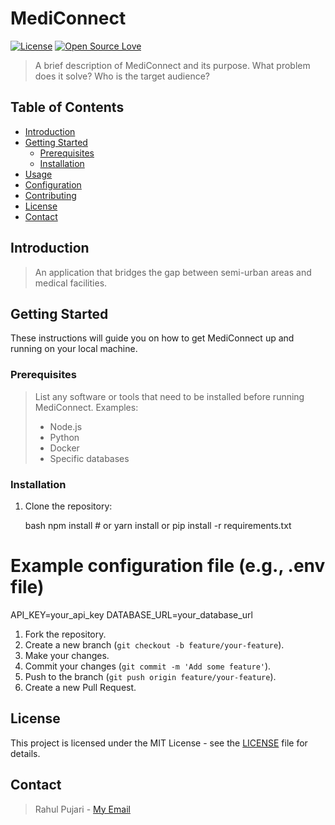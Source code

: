 
# MediConnect

[![License](https://img.shields.io/badge/License-MIT-blue.svg)](https://opensource.org/licenses/MIT)
[![Open Source Love](https://badges.frapsoft.com/os/v1/open-source.svg?v=103)](https://opensource.org/)

> A brief description of MediConnect and its purpose.  What problem does it solve?  Who is the target audience?

## Table of Contents

- [Introduction](#introduction)
- [Getting Started](#getting-started)
  - [Prerequisites](#prerequisites)
  - [Installation](#installation)
- [Usage](#usage)
- [Configuration](#configuration)
- [Contributing](#contributing)
- [License](#license)
- [Contact](#contact)

## Introduction

> An application that bridges the gap between semi-urban areas and medical facilities.

## Getting Started

These instructions will guide you on how to get MediConnect up and running on your local machine.

### Prerequisites

> List any software or tools that need to be installed before running MediConnect.  Examples:
> - Node.js
> - Python
> - Docker
> - Specific databases

### Installation

1.  Clone the repository:

    bash
    npm install  # or yarn install or pip install -r requirements.txt
    
# Example configuration file (e.g., .env file)
API_KEY=your_api_key
DATABASE_URL=your_database_url
1.  Fork the repository.
2.  Create a new branch (`git checkout -b feature/your-feature`).
3.  Make your changes.
4.  Commit your changes (`git commit -m 'Add some feature'`).
5.  Push to the branch (`git push origin feature/your-feature`).
6.  Create a new Pull Request.

## License

This project is licensed under the MIT License - see the [LICENSE](LICENSE) file for details.

## Contact

> Rahul Pujari - [My Email](pujarirahulpandu@gmail.com)
